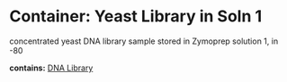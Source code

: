 # Container: Yeast Library in Soln 1

concentrated yeast DNA library sample stored in Zymoprep solution 1, in -80

  **contains:** <a href='#' onclick='easy_select("Sample Types", "DNA Library")'>DNA Library</a>

